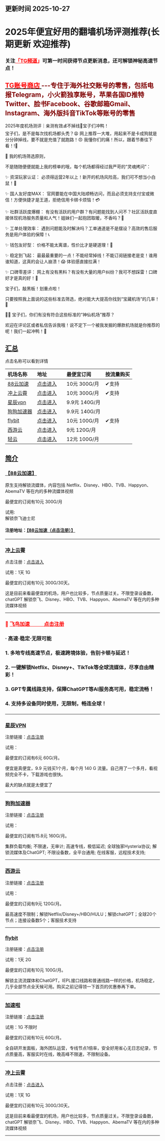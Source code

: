 <h2>更新时间 2025-10-27</h2>
<h1>2025年便宜好用的翻墙机场评测推荐(长期更新 欢迎推荐)</h1>
<div><meta name="keywords" content="机场推荐,上网加速,科学上网,2025机场,高性价比机场,稳定机场,好用机场 #不掉线机场,学生党必备,海外加速,亲测有效,宝子们冲鸭">
</div><h3>关注<span style="color: #ff0000;"><a style="color: #ff0000;" href="https://t.me/clashjd">「TG频道</a>」</span>可第一时间获得节点更新消息，还可解锁神秘高速节点！</h3>
<div><h2 class="heading-element" dir="auto" tabindex="-1"><a href="https://shop.idbb.me/" rel="nofollow"><span style="color: #ff0000;">TG账号商店&nbsp;</span></a><span style="color: #ffff00;"><span style="color: #800000;">---专住于海外社交账号的零售，包括电报Telegram，小火箭独享账号，苹果各国ID推特Twitter、脸书Facebook、谷歌邮箱Gmail、Instagram、海外版抖音TikTok等账号的零售</span></span></h2>
</div><p>2025年度机场测评｜亲测有效💰不掉线🤫宝子们冲鸭！<br>
宝子们，是不是每次找机场都头秃？😩 网上推荐一大堆，用起来不是卡成狗就是分分钟掉线，要不就是充值了就跑路！😠 我懂你们的痛！所以，跟着节奏往下看！!🥳</p>
<p>🎉 我的机场筛选原则，</p>
<p>不是随随便便就能上我的榜单的哦，每个机场都得经过我严苛的“灵魂拷问”：</p>
<p>✨ 资深玩家认证： 必须得运营2年以上！新开的机场风险高，我们可不想当小白鼠！🐀</p>
<p>✨ 国人友好度MAX： 官网要能在中国大陆顺畅访问，而且必须支持支付宝或微信！方便快捷才是王道，拒绝信用卡绑卡烦恼！💳</p>
<p>✨ 社群活跃度爆棚： 有没有活跃的用户群？有问题能找到人问不？社区活跃度直接体现机场服务质量和人气！姐妹们一起抱团取暖，不香吗？👭</p>
<p>✨ 工单处理效率： 遇到问题能及时解决吗？工单通道是不是摆设？高效的售后服务是用户体验的保障！📞</p>
<p>✨ 钱包友好型： 价格不能太离谱，性价比才是硬道理！💸</p>
<p>✨ 稳定到飞起： 最最最重要的一点！不能经常掉线！不能订阅链接老是变！谁用谁知道，这真的会让人崩溃！😱 体验感直接拉满！</p>
<p>✨ 口碑零差评： 网上有没有黑料？有没有大量的用户纠纷？我可不想踩雷！口碑好才是真的好！💯</p>
<p>宝子们，敲黑板！划重点啦！</p>
<p>只要按照我上面说的这些标准去筛选，绝对能大大提高你找到“宝藏机场”的几率！💖</p>
<p>🙋‍♀️ 宝子们，你们有没有符合这些标准的“神仙机场”推荐？</p>
<p>欢迎在评论区或者私信告诉我哦！说不定下一个被我发掘的爆款机场就是你推荐的呢！我们一起冲鸭！💨</p>
<h2><a href="#%E6%B1%87%E6%80%BB">汇总</a></h2>
<p>点击名称可以看到详情</p>
<table>
<thead>
<tr>
<th style="text-align:left">机场名称</th>
<th style="text-align:left">地址</th>
<th style="text-align:left"></th>
<th style="text-align:left">最便宜订阅</th>
<th style="text-align:left">按流量购买</th>
</tr>
</thead>
<tbody>
<tr>
<td style="text-align:left"><a href="https://88cloud.pages.dev/#/register?code=LSpR3sOK" target="_blank">88云加速</a></td>
<td style="text-align:left"><a href="https://88cloud.pages.dev/#/register?code=LSpR3sOK" target="_blank">点击进入</a></td>
<td style="text-align:left"></td>
<td style="text-align:left">10元 300G/月</td>
<td style="text-align:left">✔支持</td>
</tr>
<tr>
<td style="text-align:left"><a href="https://cpdd.one/?r=42354" target="_blank">冲上云霄</a></td>
<td style="text-align:left"><a href="https://cpdd.one/?r=42354" target="_blank">点击进入</a></td>
<td style="text-align:left"></td>
<td style="text-align:left">10元 300G/月</td>
<td style="text-align:left">✔支持</td>
</tr>
<tr>
<td style="text-align:left"><a href="http://c.xcvpn.me/?path=register&amp;code=jWv0CnPO" target="_blank">星辰vpn</a></td>
<td style="text-align:left"><a href="http://c.xcvpn.me/?path=register&amp;code=jWv0CnPO" target="_blank">点击进入</a></td>
<td style="text-align:left"></td>
<td style="text-align:left">9.9元 140G/月</td>
<td style="text-align:left"></td>
</tr>
<tr>
<td style="text-align:left"><a href="https://www.dginv.click/#/register?code=yi5aid0d" target="_blank">狗狗加速器</a></td>
<td style="text-align:left"><a href="https://www.dginv.click/#/register?code=yi5aid0d" target="_blank">点击进入</a></td>
<td style="text-align:left"></td>
<td style="text-align:left">9.9元 140G/月</td>
<td style="text-align:left"></td>
</tr>
<tr>
<td style="text-align:left"><a href="https://flybit.my/#/register?code=iV0dLWfT" target="_blank">flybit</a></td>
<td style="text-align:left"><a href="https://flybit.my/#/register?code=iV0dLWfT" target="_blank">点击进入</a></td>
<td style="text-align:left"></td>
<td style="text-align:left">10元 100G/月</td>
<td style="text-align:left">✔支持</td>
</tr>
<tr>
<td style="text-align:left"><a href="https://www.xiyou666.xyz/?path=register&code=2mVFWPT1" target="_blank">西游云</a></td>
<td style="text-align:left"><a href="https://www.xiyou666.xyz/?path=register&code=2mVFWPT1" target="_blank">点击进入</a></td>
<td style="text-align:left"></td>
<td style="text-align:left">9元 120G/月</td>
<td style="text-align:left"></td>
</tr>
<tr>
<td style="text-align:left"><a href="https://qingyun.world/#/register?code=C5zOLvph" target="_blank">轻云</a></td>
<td style="text-align:left"><a href="https://qingyun.world/#/register?code=C5zOLvph" target="_blank">点击进入</a></td>
<td style="text-align:left"></td>
<td style="text-align:left">12元 100G/月</td>
<td style="text-align:left"></td>
</tr>
</tbody>
</table>
<h2><a href="#%E7%AE%80%E4%BB%8B">简介</a></h2>
<h3><a href="https://88cloud.pages.dev/#/register?code=LSpR3sOK" target="_blank">【88云加速】</a></h3>
<p>原生支持解锁流媒体，内容包括 Netflix、Disney、HBO、TVB、Happyon、AbemaTV 等在内的多种流媒体视频</p>
<p>最便宜的订阅有10元 300G/月</p>
<p>试用:<br>
解锁奈飞迪士尼</p>
<h4>注册地址：<a href="https://88cloud.pages.dev/#/register?code=LSpR3sOK" target="_blank">【88云加速（点击注册）】</a></h4>
<hr>
<h3><a href="https://cpdd.one/?r=42354" target="_blank">冲上云霄</a></h3>
<p>点击注册：<a href="https://cpdd.one/?r=42354" target="_blank">点击进入</a></p>
<p>试用：1天 1G</p>
<p>最便宜的订阅有10元 300G/30天。</p>
<p>这是目前来看最便宜的机场，用户也比较多，节点质量过关。不限登录设备数，chatGPT 解锁奈飞、Disney、HBO、TVB、Happyon、AbemaTV 等在内的多种流媒体视频</p>
<hr>
<div><h3></h3>
<h3><span style="color: #ff0000;">🚀 <a style="color: #ff0000;" href="https://www.112112789.xyz/?path=register&code=7Y5uXPTq">飞鸟加速&nbsp; &nbsp; &nbsp; &nbsp; &nbsp; &nbsp; 点击注册</a> </span></h3>
<h3>· 高速·稳定·无限可能</h3>
<h3>1. 多地专线高速节点，极速跨境体验，告别卡顿与延迟！</h3>
<h3>2. 一键解锁Netflix、Disney+、TikTok等全球流媒体，尽享自由精彩！</h3>
<h3>3. GPT专属线路支持，保障ChatGPT等AI服务高可用，稳定流畅！</h3>
<h3>4. 支持多设备同时使用，无限制，畅连全球！</h3>
<h3></h3>
</div>
<hr>
<h3><a href="http://c.xcvpn.me/?path=register&amp;code=jWv0CnPO" target="_blank">星辰VPN</a></h3>
<p>注册链接：<a href="http://c.xcvpn.me/?path=register&amp;code=jWv0CnPO" target="_blank">点击注册</a></p>
<p>试用：</p>
<p>最便宜的订阅有6元 60G/月。</p>
<p>便宜是真便宜，9.9 元钱买1个月，每个月 140 G 流量。自己用了一个多月，看视频完全不卡，下载游戏也很快。</p>
<p>最大的缺点就是太便宜了</p>
<hr>
<h3><a href="https://www.dginv.click/#/register?code=yi5aid0d" target="_blank">狗狗加速器</a></h3>
<p>注册链接：<a href="https://www.dginv.click/#/register?code=yi5aid0d" target="_blank">点击注册</a></p>
<p>试用：</p>
<p>最便宜的订阅有15.8元 160G/月。</p>
<p>集群负载均衡; 不限速，无审计; 高速专线，极低延迟; 全球独家Hysteria协议; 解锁流媒体及ChatGPT; 不限设备数，全平台通用; 在线客服，远程技术支持;</p>
<hr>
<h3><a href="https://goudan.site/#/register?code=2mVFWPT1" target="_blank">西游云</a></h3>
<p>注册链接：<a href="https://goudan.site/#/register?code=2mVFWPT1" target="_blank">点击注册</a></p>
<p>试用：</p>
<p>最便宜的订阅有9元 120G/月。</p>
<p>最高速度不限制；解锁Netflix/Disney+/HBO/HULU；解锁chatGPT；全球20个节点；连接设备数5个；客服技术支持</p>
<hr>
<h3><a href="https://flybit.my/#/register?code=iV0dLWfT" target="_blank">flybit</a></h3>
<p>注册链接：<a href="https://flybit.my/#/register?code=iV0dLWfT" target="_blank">点击注册</a></p>
<p>试用：1天 2G</p>
<p>最便宜的订阅有10元 100G/月。</p>
<p>解锁主流流媒体和ChatGPT，IEPL接口线路和普通线路一样的价格，机场稳定，几乎全部节点全天候可用。购买之前记得领一下首页的优惠券再下单。</p>
<hr>
<h3><a href="https://jiasu.la/?r=42350" target="_blank">加速啦</a></h3>
<p>注册链接：<a href="https://jiasu.la/?r=42350" target="_blank">点击注册</a></p>
<p>试用：1G 不限时</p>
<p>最便宜的订阅有10元 60G/月。</p>
<p>全自研开发面板，海外团队运营，专线节点1倍率，安全好用省心无日志纪录，节点质量高，客服实时在线，晚高峰不限速，不限制设备。</p>


<hr>
<h3><a href="https://cpdd.one/?r=42354" target="_blank">冲上云霄</a></h3>
<p>点击注册：<a href="https://cpdd.one/?r=42354" target="_blank">点击进入</a></p>
<p>试用：1天 1G</p>
<p>最便宜的订阅有10元 300G/30天。</p>
<p>这是目前来看最便宜的机场，用户也比较多，节点质量过关。不限登录设备数，chatGPT 解锁奈飞、Disney、HBO、TVB、Happyon、AbemaTV 等在内的多种流媒体视频</p>
<hr>
